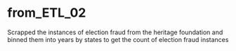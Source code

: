 # from_ETL_02

Scrapped the instances of election fraud from the heritage foundation and binned them into years by states to get the count of election fraud instances 
